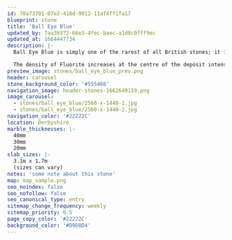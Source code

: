 ```yaml
---
id: 78a73701-07e2-418d-9912-11af4ff1fa17
blueprint: stone
title: 'Ball Eye Blue'
updated_by: 7aa39372-66e3-4fec-baec-a1d8c0fff9ec
updated_at: 1664447734
description: |-
  Ball Eye Blue is simply one of the rarest of all British stones; it is also extremely beautiful. Quarried in Derbyshire, Ball Eye Blue is a rare vein of Limestone/Fluorite conglomerate. The vein in the marble varies in colour from Amethyst on the outer edge of the deposit to Royal Blue towards the middle.

  The density of Fluorite increases at the centre of the deposit intensifying the vivid blue colouration. There is currently only one single block of Ball Eye Blue available. It is the true jewel of Derbyshire.
preview_image: stones/ball_eye_blue_prev.png
header: carousel
stone_background_color: '#555466'
navigation_image: header-stones-1662649159.png
image_carousel:
  - stones/ball_eye_blue/2560-x-1440-1.jpg
  - stones/ball_eye_blue/2560-x-1440-2.jpg
navigation_color: '#22222C'
location: Derbyshire
marble_thicknesses: |-
  40mm
  30mm
  20mm
slab_sizes: |-
  3.1m x 1.7m
  (sizes can vary)
notes: 'some note about this stone'
map: map_sample.png
seo_noindex: false
seo_nofollow: false
seo_canonical_type: entry
sitemap_change_frequency: weekly
sitemap_priority: 0.5
page_copy_color: '#22222C'
background_color: '#D9D8D4'
---
```

